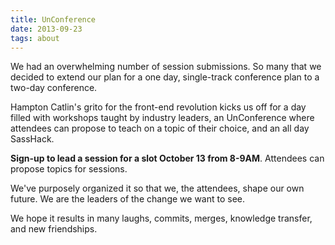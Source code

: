 ```yaml
---
title: UnConference
date: 2013-09-23
tags: about 
---
```


We had an overwhelming number of session submissions. So many that we decided to extend our plan for a one day, single-track conference plan to a two-day conference. 

Hampton Catlin's grito for the front-end revolution kicks us off for a day filled with workshops taught by industry leaders, an UnConference where attendees can propose to teach on a topic of their choice, and an all day SassHack.  

**Sign-up to lead a session for a slot October 13 from 8-9AM**. Attendees can propose topics for sessions.

We've purposely organized it so that we, the attendees, shape our own future. We are the leaders of the change we want to see. 

We hope it results in many laughs, commits, merges, knowledge transfer, and new friendships. 

